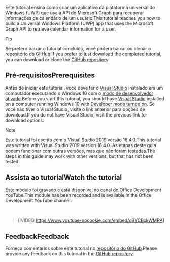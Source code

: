 <!-- markdownlint-disable MD002 MD041 -->

<span data-ttu-id="fa5d5-101">Este tutorial ensina como criar um aplicativo da plataforma universal do Windows (UWP) que usa a API do Microsoft Graph para recuperar informações de calendário de um usuário.</span><span class="sxs-lookup"><span data-stu-id="fa5d5-101">This tutorial teaches you how to build a Universal Windows Platform (UWP) app that uses the Microsoft Graph API to retrieve calendar information for a user.</span></span>

> [!TIP]
> <span data-ttu-id="fa5d5-102">Se preferir baixar o tutorial concluído, você poderá baixar ou clonar o repositório do [GitHub](https://github.com/microsoftgraph/msgraph-training-uwp).</span><span class="sxs-lookup"><span data-stu-id="fa5d5-102">If you prefer to just download the completed tutorial, you can download or clone the [GitHub repository](https://github.com/microsoftgraph/msgraph-training-uwp).</span></span>

## <a name="prerequisites"></a><span data-ttu-id="fa5d5-103">Pré-requisitos</span><span class="sxs-lookup"><span data-stu-id="fa5d5-103">Prerequisites</span></span>

<span data-ttu-id="fa5d5-104">Antes de iniciar este tutorial, você deve ter o [Visual Studio](https://visualstudio.microsoft.com/vs/) instalado em um computador executando o Windows 10 com o [modo de desenvolvedor ativado](https://docs.microsoft.com/windows/uwp/get-started/enable-your-device-for-development).</span><span class="sxs-lookup"><span data-stu-id="fa5d5-104">Before you start this tutorial, you should have [Visual Studio](https://visualstudio.microsoft.com/vs/) installed on a computer running Windows 10 with [Developer mode turned on](https://docs.microsoft.com/windows/uwp/get-started/enable-your-device-for-development).</span></span> <span data-ttu-id="fa5d5-105">Se você não tiver o Visual Studio, visite o link anterior para opções de download.</span><span class="sxs-lookup"><span data-stu-id="fa5d5-105">If you do not have Visual Studio, visit the previous link for download options.</span></span>

> [!NOTE]
> <span data-ttu-id="fa5d5-106">Este tutorial foi escrito com o Visual Studio 2019 versão 16.4.0.</span><span class="sxs-lookup"><span data-stu-id="fa5d5-106">This tutorial was written with Visual Studio 2019 version 16.4.0.</span></span> <span data-ttu-id="fa5d5-107">As etapas deste guia podem funcionar com outras versões, mas que não foram testadas.</span><span class="sxs-lookup"><span data-stu-id="fa5d5-107">The steps in this guide may work with other versions, but that has not been tested.</span></span>

## <a name="watch-the-tutorial"></a><span data-ttu-id="fa5d5-108">Assista ao tutorial</span><span class="sxs-lookup"><span data-stu-id="fa5d5-108">Watch the tutorial</span></span>

<span data-ttu-id="fa5d5-109">Este módulo foi gravado e está disponível no canal do Office Development YouTube.</span><span class="sxs-lookup"><span data-stu-id="fa5d5-109">This module has been recorded and is available in the Office Development YouTube channel.</span></span>

<!-- markdownlint-disable MD033 MD034 -->
<br/>

> [!VIDEO https://www.youtube-nocookie.com/embed/oBYCBxkWMRA]
<!-- markdownlint-enable MD033 MD034 -->

## <a name="feedback"></a><span data-ttu-id="fa5d5-110">Feedback</span><span class="sxs-lookup"><span data-stu-id="fa5d5-110">Feedback</span></span>

<span data-ttu-id="fa5d5-111">Forneça comentários sobre este tutorial no [repositório do GitHub](https://github.com/microsoftgraph/msgraph-training-uwp).</span><span class="sxs-lookup"><span data-stu-id="fa5d5-111">Please provide any feedback on this tutorial in the [GitHub repository](https://github.com/microsoftgraph/msgraph-training-uwp).</span></span>
